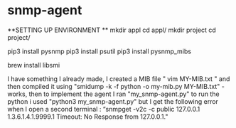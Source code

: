 # snmp-agent
**SETTING UP ENVIRONMENT
**
mkdir appl
cd appl/
mkdir project
cd project/

pip3 install pysnmp
pip3 install psutil
pip3 install pysnmp_mibs

brew install libsmi

I have something I already made, I created a MIB file " vim MY-MIB.txt "
and then compiled it using "smidump -k -f python -o my-mib.py MY-MIB.txt" - works, then to implement the agent I ran "my_snmp-agent.py"
to run the python i used "python3 my_snmp-agent.py" but I get the following error when I open a second terminal : “snmpget -v2c -c public 127.0.0.1 1.3.6.1.4.1.9999.1
Timeout: No Response from 127.0.0.1." 
